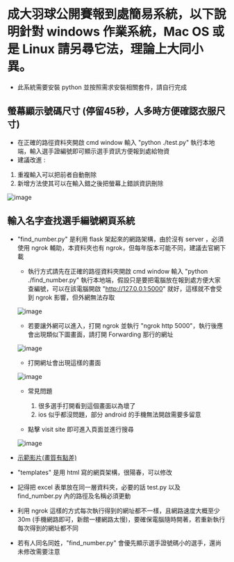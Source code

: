 # 成大羽球公開賽報到處簡易系統，以下說明針對 windows 作業系統，Mac OS 或是 Linux 請另尋它法，理論上大同小異。

* 此系統需要安裝 python 並按照需求安裝相關套件，請自行完成

## 螢幕顯示號碼尺寸 (停留45秒，人多時方便確認衣服尺寸)

* 在正確的路徑資料夾開啟 cmd window 輸入 "python ./test.py" 執行本地端，輸入選手證編號即可顯示選手資訊方便報到處給物資
* 建議改進 :
1. 重複輸入可以把前者自動刪除
2. 新增方法使其可以在輸入錯之後把螢幕上錯誤資訊刪除

![image](https://github.com/user-attachments/assets/5f144b85-136d-40c8-9140-a55ebe23f16a)

## 輸入名字查找選手編號網頁系統

* "find_number.py" 是利用 flask 架起來的網路架構，由於沒有 server ，必須使用 ngrok 輔助，本資料夾也有 ngrok，但每年版本可能不同，建議去官網下載

  * 執行方式請先在正確的路徑資料夾開啟 cmd window 輸入 "python ./find_number.py" 執行本地端，假設只是要把電腦放在報到處方便大家查編號，可以在該電腦開啟 "http://127.0.0.1:5000" 就好，這樣就不會受到 ngrok 影響，但外網無法存取

   ![image](https://github.com/user-attachments/assets/2a8d726a-a5a4-4eb9-b921-3491eb758dc5)

  * 若要讓外網可以進入，打開 ngrok 並執行 "ngrok http 5000"，執行後應會出現類似下圖畫面，請打開 Forwarding 那行的網址

   ![image](https://github.com/user-attachments/assets/4f208195-41f5-4dec-8b4c-23aadef71406)

  * 打開網址會出現這樣的畫面

  ![image](https://github.com/user-attachments/assets/5d81c313-a365-4635-ae3d-864078eb9026)

  * 常見問題
  
    1. 很多選手打開看到這個畫面以為壞了
    2. ios 似乎都沒問題，部分 android 的手機無法開啟需要多留意

  * 點擊 visit site 即可進入頁面並進行搜尋

  ![image](https://github.com/user-attachments/assets/13f14495-b621-4815-acc8-2fd7f4c4cbc4)

* [示範影片(畫質有點差)](https://www.youtube.com/watch?v=RBIWmHeSh7Q)

* "templates" 是用 html 寫的網頁架構，很陽春，可以修改

* 記得把 excel 表單放在同一層資料夾，必要的話 test.py 以及 find_number.py 內的路徑及名稱必須更動

* 利用 ngrok 這樣的方式每次執行得到的網址都不一樣，且網路速度大概至少 30m (手機網路即可，新館一樓網路太慢)，要確保電腦隨時開著，若重新執行每次得到的網址都不同

* 若有人同名同姓，"find_number.py" 會優先顯示選手證號碼小的選手，還尚未修改需要注意
